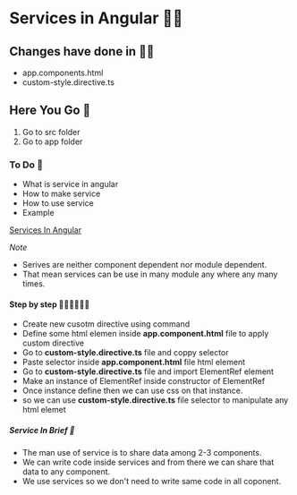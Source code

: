 #  Services in Angular 👋🏻
## Changes have done  in ✍🏿
* app.components.html
* custom-style.directive.ts

## Here You Go 🏃
  1. Go to src folder 
  2. Go to app folder
  
### To Do 📝
* What is service in angular
* How to make service
* How to use service
* Example       

[ Services In Angular ](https://angular.io/guide/architecture-services)

_Note_ 
* Serives are neither component dependent nor module dependent.
* That mean services can be use in many module any where any many times.

#### Step by step 🚶🏻‍♂️🚶🏻‍♂️
* Create new cusotm directive using command
* Define some html elemen inside **app.component.html** file to apply custom directive
* Go to **custom-style.directive.ts** file and coppy selector 
* Paste selector inside **app.component.html** file html element
* Go to **custom-style.directive.ts** file and import ElementRef element
* Make an instance of ElementRef inside constructor of ElementRef
* Once instance define then we can use css on that instance.
* so we can use **custom-style.directive.ts** file selector to manipulate any html elemet

##### Service In Brief 💼
* The man use of service is to share data among 2-3 components.
* We can write code inside services and from there we can share that data to any component.
* We use services so we don't need to write same code in all coponent.
